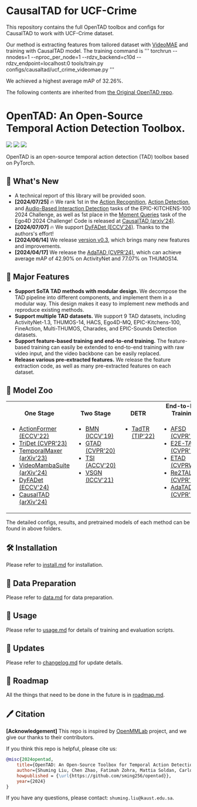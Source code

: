 # CausalTAD for UCF-Crime

This repository contains the full OpenTAD toolbox and configs for CausalTAD to work with UCF-Crime dataset. 

Our method is extracting features from tailored dataset with [VideoMAE](https://github.com/OpenGVLab/VideoMAEv2) and training with CausalTAD model. The training command is
'''
  torchrun --nnodes=1 --nproc_per_node=1 --rdzv_backend=c10d --rdzv_endpoint=localhost:0 tools/train.py configs/causaltad/ucf_crime_videomae.py
'''

We achieved a highest average mAP of 32.26%.

The following contents are inherited from [the Original OpenTAD repo](https://github.com/sming256/OpenTAD/issues).

# OpenTAD: An Open-Source Temporal Action Detection Toolbox.

<p align="left">
<!-- <a href="https://arxiv.org/abs/xxx.xxx" alt="arXiv"> -->
    <!-- <img src="https://img.shields.io/badge/arXiv-xxx.xxx-b31b1b.svg?style=flat" /></a> -->
<a href="https://github.com/sming256/opentad/blob/main/LICENSE" alt="license">
    <img src="https://img.shields.io/badge/License-Apache_2.0-blue.svg" /></a>
<a href="https://github.com/sming256/OpenTAD/issues" alt="docs">
    <img src="https://img.shields.io/github/issues-raw/sming256/OpenTAD?color=%23FF9600" /></a>
<a href="https://img.shields.io/github/stars/sming256/opentad" alt="arXiv">
    <img src="https://img.shields.io/github/stars/sming256/opentad" /></a>
</p>

OpenTAD is an open-source temporal action detection (TAD) toolbox based on PyTorch.


## 🥳 What's New

- A technical report of this library will be provided soon.
- **[2024/07/25]** 🔥 We rank 1st in the [Action Recognition](https://codalab.lisn.upsaclay.fr/competitions/776#results), [Action Detection](https://codalab.lisn.upsaclay.fr/competitions/707), and [Audio-Based Interaction Detection](https://codalab.lisn.upsaclay.fr/competitions/17921#results) tasks of the EPIC-KITCHENS-100 2024 Challenge, as well as 1st place in the [Moment Queries](https://eval.ai/web/challenges/challenge-page/1626/leaderboard/3913) task of the Ego4D 2024 Challenge! Code is released at [CausalTAD (arxiv'24)](configs/causaltad/).
- **[2024/07/07]** 🔥 We support [DyFADet (ECCV'24)](configs/dyfadet/). Thanks to the authors's effort!
- **[2024/06/14]** We release [version v0.3](docs/en/changelog.md), which brings many new features and improvements.
- **[2024/04/17]** We release the [AdaTAD (CVPR'24)](configs/adatad), which can achieve average mAP of 42.90% on ActivityNet and 77.07% on THUMOS14.

## 📖 Major Features

- **Support SoTA TAD methods with modular design.** We decompose the TAD pipeline into different components, and implement them in a modular way. This design makes it easy to implement new methods and reproduce existing methods.
- **Support multiple TAD datasets.** We support 9 TAD datasets, including ActivityNet-1.3, THUMOS-14, HACS, Ego4D-MQ, EPIC-Kitchens-100, FineAction, Multi-THUMOS, Charades, and EPIC-Sounds Detection datasets.
- **Support feature-based training and end-to-end training.** The feature-based training can easily be extended to end-to-end training with raw video input, and the video backbone can be easily replaced.
- **Release various pre-extracted features.** We release the feature extraction code, as well as many pre-extracted features on each dataset.

## 🌟 Model Zoo

<table align="center">
  <tbody>
    <tr align="center" valign="bottom">
      <td>
        <b>One Stage</b>
      </td>
      <td>
        <b>Two Stage</b>
      </td>
      <td>
        <b>DETR</b>
      </td>
      <td>
        <b>End-to-End Training</b>
      </td>
    </tr>
    <tr valign="top">
      <td>
        <ul>
            <li><a href="configs/actionformer">ActionFormer (ECCV'22)</a></li>
            <li><a href="configs/tridet">TriDet (CVPR'23)</a></li>
            <li><a href="configs/temporalmaxer">TemporalMaxer (arXiv'23)</a></li>
            <li><a href="configs/videomambasuite">VideoMambaSuite (arXiv'24)</a></li>
            <li><a href="configs/dyfadet">DyFADet (ECCV'24)</a></li>
            <li><a href="configs/causaltad">CausalTAD (arXiv'24)</a></li>
      </ul>
      </td>
      <td>
        <ul>
            <li><a href="configs/bmn">BMN (ICCV'19)</a></li>
            <li><a href="configs/gtad">GTAD (CVPR'20)</a></li>
            <li><a href="configs/tsi">TSI (ACCV'20)</a></li>
            <li><a href="configs/vsgn">VSGN (ICCV'21)</a></li>
        </ul>
      </td>
      <td>
        <ul>
          <li><a href="configs/tadtr">TadTR (TIP'22)</a></li>
        </ul>
      </td>
      <td>
        <ul>
          <li><a href="configs/afsd">AFSD (CVPR'21)</a></li>
          <li><a href="configs/tadtr">E2E-TAD (CVPR'22)</a></li>
          <li><a href="configs/etad">ETAD (CVPRW'23)</a></li>
          <li><a href="configs/re2tal">Re2TAL (CVPR'23)</a></li>
          <li><a href="configs/adatad">AdaTAD (CVPR'24)</a></li>
        </ul>
      </td>
    </tr>
</td>
    </tr>
  </tbody>
</table>

The detailed configs, results, and pretrained models of each method can be found in above folders.

## 🛠️ Installation

Please refer to [install.md](docs/en/install.md) for installation.

## 📝 Data Preparation

Please refer to [data.md](docs/en/data.md) for data preparation.

## 🚀 Usage

Please refer to [usage.md](docs/en/usage.md) for details of training and evaluation scripts.


## 📄 Updates
Please refer to [changelog.md](docs/en/changelog.md) for update details.


## 🤝 Roadmap

All the things that need to be done in the future is in [roadmap.md](docs/en/roadmap.md).


## 🖊️ Citation

**[Acknowledgement]** This repo is inspired by [OpenMMLab](https://github.com/open-mmlab) project, and we give our thanks to their contributors.

If you think this repo is helpful, please cite us:

```bibtex
@misc{2024opentad,
    title={OpenTAD: An Open-Source Toolbox for Temporal Action Detection},
    author={Shuming Liu, Chen Zhao, Fatimah Zohra, Mattia Soldan, Carlos Hinojosa, Alejandro Pardo, Anthony Cioppa, Lama Alssum, Mengmeng Xu, Merey Ramazanova, Juan León Alcázar, Silvio Giancola, Bernard Ghanem},
    howpublished = {\url{https://github.com/sming256/opentad}},
    year={2024}
}
```

If you have any questions, please contact: `shuming.liu@kaust.edu.sa`.
